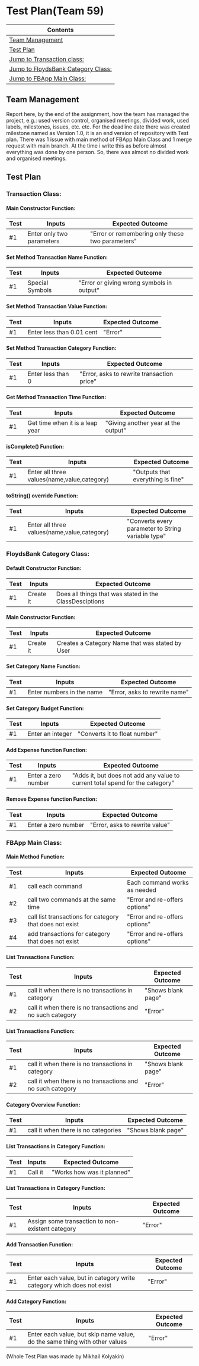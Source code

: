 # Test Plan(Team 59)

|Contents|
|--------|
|[Team Management](#team-management)|
|[Test Plan](#test-plan)|
|[Jump to Transaction class:](#transaction-class)|
|[Jump to FloydsBank Category Class:](#floydsbank-category-class)|
|[Jump to FBApp Main Class:](#fbapp-main-class)|


## Team Management
Report here, by the end of the assignment, how the team has managed the project, e.g.: used version control, organised meetings, divided work, used labels, milestones, issues, etc. etc.
For the deadline date there was created milestone named as Version 1.0, it is an end version of repository with Test plan. There was 1 issue with main method of FBApp Main Class and 1 merge request with main branch. At the time i write this as before almost everything was done by one person. So, there was almost no divided work and organised meetings.


## Test Plan

### Transaction Class:

#### Main Constructor Function:

|Test|Inputs|Expected Outcome|
|----|------|----------------|
|#1|Enter only two parameters|"Error or remembering only these two parameters"|

#### Set Method Transaction Name Function:

|Test|Inputs|Expected Outcome|
|----|------|----------------|
|#1|Special Symbols|"Error or giving wrong symbols in output"|

#### Set Method Transaction Value Function:

|Test|Inputs|Expected Outcome|
|----|------|----------------|
|#1|Enter less than 0.01 cent|"Error"|

#### Set Method Transaction Category Function:

|Test|Inputs|Expected Outcome|
|----|------|----------------|
|#1|Enter less than 0|"Error, asks to rewrite transaction price"|

#### Get Method Transaction Time Function:

|Test|Inputs|Expected Outcome|
|----|------|----------------|
|#1|Get time when it is a leap year|"Giving another year at the output"|

#### isComplete() Function:

|Test|Inputs|Expected Outcome|
|----|------|----------------|
|#1|Enter all three values(name,value,category)|"Outputs that everything is fine"|

#### toString()	override Function:

|Test|Inputs|Expected Outcome|
|----|------|----------------|
|#1|Enter all three values(name,value,category)|"Converts every parameter to String variable type"|

### FloydsBank Category Class:

#### Default Constructor Function:

|Test|Inputs|Expected Outcome|
|----|------|----------------|
|#1|Create it|Does all things that was stated in the ClassDesciptions|

#### Main Constructor Function:

|Test|Inputs|Expected Outcome|
|----|------|----------------|
|#1|Create it|Creates a Category Name that was stated by User|

#### Set Category Name Function:

|Test|Inputs|Expected Outcome|
|----|------|----------------|
|#1|Enter numbers in the name|"Error, asks to rewrite name"|

#### Set Category Budget Function:

|Test|Inputs|Expected Outcome|
|----|------|----------------|
|#1|Enter an integer|"Converts it to float number"|

#### Add Expense function Function:

|Test|Inputs|Expected Outcome|
|----|------|----------------|
|#1|Enter a zero number|"Adds it, but does not add any value to current total spend for the category"|

#### Remove Expense function Function:

|Test|Inputs|Expected Outcome|
|----|------|----------------|
|#1|Enter a zero number|"Error, asks to rewrite value"|

### FBApp Main Class:

#### Main Method Function:

|Test|Inputs|Expected Outcome|
|----|------|----------------|
|#1|call each command|Each command works as needed|
|#2|call two commands at the same time|"Error and re-offers options"|
|#3|call list transactions for category that does not exist|"Error and re-offers options"|
|#4|add transactions for category that does not exist|"Error and re-offers options"|

#### List Transactions Function:

|Test|Inputs|Expected Outcome|
|----|------|----------------|
|#1|call it when there is no transactions in category|"Shows blank page"|
|#2|call it when there is no transactions and no such category|"Error"|

#### List Transactions Function:

|Test|Inputs|Expected Outcome|
|----|------|----------------|
|#1|call it when there is no transactions in category|"Shows blank page"|
|#2|call it when there is no transactions and no such category|"Error"|

#### Category Overview Function:

|Test|Inputs|Expected Outcome|
|----|------|----------------|
|#1|call it when there is no categories|"Shows blank page"|

#### List Transactions in Category Function:

|Test|Inputs|Expected Outcome|
|----|------|----------------|
|#1|Call it|"Works how was it planned"|

#### List Transactions in Category Function:

|Test|Inputs|Expected Outcome|
|----|------|----------------|
|#1|Assign some transaction to non-existent category|"Error"|

#### Add Transaction Function:

|Test|Inputs|Expected Outcome|
|----|------|----------------|
|#1|Enter each value, but in category write category which does not exist|"Error"|

#### Add Category Function:

|Test|Inputs|Expected Outcome|
|----|------|----------------|
|#1|Enter each value, but skip name value, do the same thing with other values|"Error"|

(Whole Test Plan was made by Mikhail Kolyakin)
